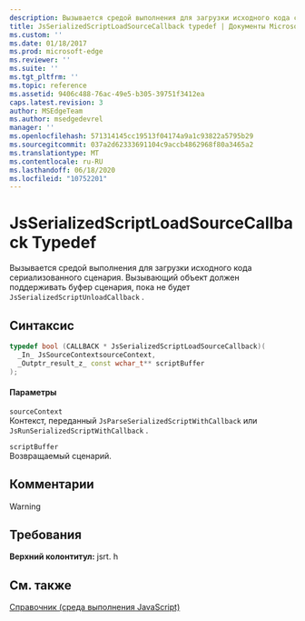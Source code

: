 ```yaml
---
description: Вызывается средой выполнения для загрузки исходного кода сериализованного сценария. Вызывающий объект должен поддерживать буфер сценария, пока не будет `JsSerializedScriptUnloadCallback` .
title: JsSerializedScriptLoadSourceCallback typedef | Документы Microsoft
ms.custom: ''
ms.date: 01/18/2017
ms.prod: microsoft-edge
ms.reviewer: ''
ms.suite: ''
ms.tgt_pltfrm: ''
ms.topic: reference
ms.assetid: 9406c488-76ac-49e5-b305-39751f3412ea
caps.latest.revision: 3
author: MSEdgeTeam
ms.author: msedgedevrel
manager: ''
ms.openlocfilehash: 571314145cc19513f04174a9a1c93822a5795b29
ms.sourcegitcommit: 037a2d62333691104c9accb4862968f80a3465a2
ms.translationtype: MT
ms.contentlocale: ru-RU
ms.lasthandoff: 06/18/2020
ms.locfileid: "10752201"
---
```

# JsSerializedScriptLoadSourceCallback Typedef
Вызывается средой выполнения для загрузки исходного кода сериализованного сценария. Вызывающий объект должен поддерживать буфер сценария, пока не будет `JsSerializedScriptUnloadCallback` .  
  
## Синтаксис  
  
```cpp  
typedef bool (CALLBACK * JsSerializedScriptLoadSourceCallback)(  
  _In_ JsSourceContextsourceContext,  
  _Outptr_result_z_ const wchar_t** scriptBuffer  
);  
```  
  
#### Параметры  
 `sourceContext`  
 Контекст, переданный `JsParseSerializedScriptWithCallback` или `JsRunSerializedScriptWithCallback` .  
  
 `scriptBuffer`  
 Возвращаемый сценарий.  
  
## Комментарии  
  
> [!WARNING]
## Требования  
 **Верхний колонтитул:** jsrt. h  
  
## См. также  
 [Справочник (среда выполнения JavaScript)](../chakra-hosting/reference-javascript-runtime.md)